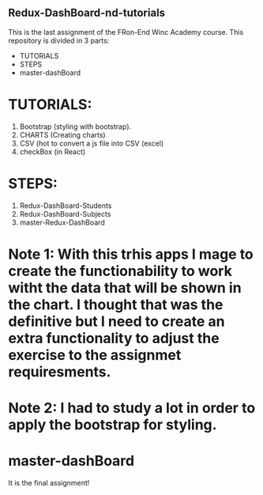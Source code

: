 ## Redux-DashBoard-nd-tutorials

This is the last assignment of the FRon-End Winc Academy course. This repository is divided in 3 parts:
- TUTORIALS
- STEPS
- master-dashBoard


# TUTORIALS:
1. Bootstrap (styling with bootstrap).
2. CHARTS (Creating charts)
3. CSV (hot to convert a js file into CSV (excel)
4. checkBox (in React)

#  STEPS:
1. Redux-DashBoard-Students
2. Redux-DashBoard-Subjects
3. master-Redux-DashBoard

# Note 1: With this trhis apps I mage to create the functionability to work witht the data that will be shown in the chart. I thought that was the definitive but I need to create an extra functionality to adjust the exercise to the assignmet requiresments.
# Note 2: I had to study a lot in order to apply the bootstrap for styling.

# master-dashBoard
It is the final assignment!

